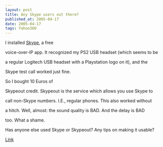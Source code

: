 ```yaml
---
layout: post
title: Any Skype users out there?
published_at: 2005-04-17
date: 2005-04-17
tags: Yahoo360
---
```


I installed [Skype](http://www.skype.com), a free  

voice-over-IP app. It recognized my PS2 USB headset (which seems to be  

a regular Logitech USB headset with a Playstation logo on it), and the  

Skype test call worked just fine.  

 So I bought 10 Euros of  

Skypeout credit. Skypeout is the service which allows you use Skype to  

call non-Skype numbers. I.E., regular phones. This also worked without  

a hitch. Well, almost: the sound quality is BAD. And the delay is BAD  

too. What a shame.  

 Has anyone else used Skype or Skypeout? Any tips on making it usable?  

 [Link]()  